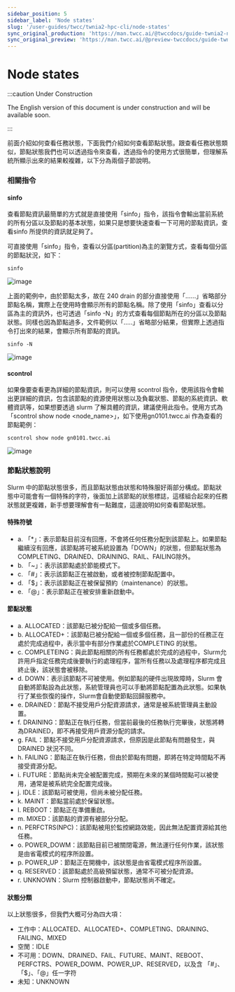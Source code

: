```yaml
---
sidebar_position: 5
sidebar_label: 'Node states'
slug: '/user-guides/twcc/twnia2-hpc-cli/node-states'
sync_original_production: 'https://man.twcc.ai/@twccdocs/guide-twnia2-node-state-zh' 
sync_original_preview: 'https://man.twcc.ai/@preview-twccdocs/guide-twnia2-node-state-zh'
---
```


# Node states

:::caution Under Construction

The English version of this document is under construction and will be available soon.

:::

前面介紹如何查看任務狀態，下面我們介紹如何查看節點狀態。跟查看任務狀態類似，節點狀態我們也可以透過指令來查看，透過指令的使用方式很簡單，但理解系統所顯示出來的結果較複雜，以下分為兩個子節說明。

### 相關指令

#### sinfo

查看節點資訊最簡單的方式就是直接使用「sinfo」指令，該指令會輸出當前系統的所有分區以及節點的基本狀態，如果只是想要快速查看一下可用的節點資訊，查看sinfo 所提供的資訊就足夠了。

可直接使用「sinfo」指令，查看以分區(partition)為主的瀏覽方式，查看每個分區的節點狀況，如下：


```
sinfo
```
![image](https://user-images.githubusercontent.com/109254397/184672688-46759299-563d-4a28-aceb-badd3689d5b0.png)




上面的範例中，由於節點太多，故在 240 drain 的部分直接使用「……」省略部分節點名稱，實際上在使用時會顯示所有的節點名稱。除了使用「sinfo」查看以分區為主的資訊外，也可透過「sinfo -N」的方式查看每個節點所在的分區以及節點狀態。同樣也因為節點過多，文件範例以「…..」省略部分結果，但實際上透過指令打出來的結果，會顯示所有節點的資訊。


```
sinfo -N
```
![image](https://user-images.githubusercontent.com/109254397/184576231-89c2ca22-4d22-4506-8e4f-5c323b2abb76.png)



#### scontrol
如果像要查看更為詳細的節點資訊，則可以使用 scontrol 指令，使用該指令會輸出更詳細的資訊，包含該節點的資源使用狀態以及負載狀態、節點的系統資訊、軟體資訊等，如果想要透過 slurm 了解具體的資訊，建議使用此指令。使用方式為「scontrol show node <node_name>」，如下使用gn0101.twcc.ai 作為查看的節點範例：


```
scontrol show node gn0101.twcc.ai
```
![image](https://user-images.githubusercontent.com/109254397/184576254-8a60467e-489c-4404-8bc8-b24b10eacf2d.png)





### 節點狀態說明

Slurm 中的節點狀態很多，而且節點狀態由狀態和特殊服好兩部分構成。節點狀態中可能會有一個特殊的字符，後面加上該節點的狀態標誌，這樣組合起來的任務狀態就更複雜，新手想要理解會有一點難度，這邊說明如何查看節點狀態。


#### 特殊符號

- a.	「*」：表示節點目前沒有回應，不會將任何任務分配到該節點上。如果節點繼續沒有回應，該節點將可被系統設置為「DOWN」的狀態，但節點狀態為COMPLETING、DRAINED、DRAINING、RAIL、FAILING除外。
- b.	「~」：表示該節點處於節能模式下。
- c.	「#」：表示該節點正在被啟動，或者被控制節點配置中。
- d.	「$」：表示該節點正在被保留預約（maintenance）的狀態。
- e.	「@」：表示節點正在被安排重新啟動中。

#### 節點狀態


- a.	ALLOCATED：該節點已被分配給一個或多個任務。
- b.	ALLOCATED+：該節點已被分配給一個或多個任務，且一部份的任務正在處於完成過程中，表示當中有部分作業處於COMPLETING 的狀態。
- c.	COMPLETEING：與此節點相關的所有任務都處於完成的過程中，Slurm允許用戶指定任務完成後要執行的處理程序，當所有任務以及處理程序都完成且終止後，該狀態會被移除。 
- d.	DOWN：表示該節點不可被使用。例如節點的硬件出現故障時，Slurm 會自動將節點設為此狀態，系統管理員也可以手動將節點配置為此狀態。如果執行了某些恢復的操作，Slurm會自動使節點回歸服務中。
- e.	DRAINED：節點不接受用戶分配資源請求，通常是被系統管理員主動設置。
- f.	DRAINING：節點正在執行任務，但當前最後的任務執行完畢後，狀態將轉為DRAINED，即不再接受用戶資源分配的請求。
- g.	FAIL：節點不接受用戶分配資源請求，但原因是此節點有問題發生，與DRAINED 狀況不同。
- h.	FAILING：節點正在執行任務，但由於節點有問題，即將在特定時間點不再接受資源分配。
- i.	FUTURE：節點尚未完全被配置完成，預期在未來的某個時間點可以被使用，通常是被系統完全配置完成後。
- j.	IDLE：該節點可被使用，但尚未被分配任務。
- k.	MAINT：節點當前處於保留狀態。
- l.	REBOOT：節點正在準備重啟。
- m.	MIXED：該節點的資源有被部分分配。
- n.	PERFCTRS(NPC)：該節點被用於監控網路效能，因此無法配置資源給其他任務。
- o.	POWER_DOWM：該節點目前已被關閉電源，無法運行任何作業，該狀態是由省電模式的程序所設置。
- p.	POWER_UP：節點正在開機中，該狀態是由省電模式程序所設置。
- q.	RESERVED：該節點處於高級預留狀態，通常不可被分配資源。
- r.	UNKNOWN：Slurm 控制器啟動中，節點狀態尚不確定。

#### 狀態分類

以上狀態很多，但我們大概可分為四大項：

- 工作中：ALLOCATED、ALLOCATED+、COMPLETING、DRAINING、FAILING、MIXED
- 空閒：IDLE
- 不可用：DOWN、DRAINED、FAIL、FUTURE、MAINT、REBOOT、PERFCTRS、POWER_DOWM、POWER_UP、RESERVED，以及含 「#」、「$」、「@」任一字符
- 未知：UNKNOWN